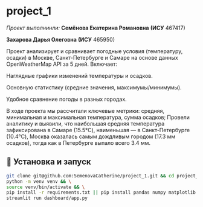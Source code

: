 # project_1
_Проект выполнинли:_
**Семёнова Екатерина Романовна**
**(ИСУ** 467417)

**Захарова Дарья Олеговна**
**(ИСУ** 465950)

Проект анализирует и сравнивает погодные условия (температуру, осадки) в Москве, Санкт-Петербурге и Самаре на основе данных OpenWeatherMap API за 5 дней. Включает:

Наглядные графики изменений температуры и осадков.

Основную статистику (средние значения, максимумы/минимумы).

Удобное сравнение погоды в разных городах.

В ходе проекта мы рассчитали ключевые метрики: средняя, минимальная и максимальная температура, сумма осадков; Провели аналитику и выявили, что наибольшая средняя температура зафиксирована в Самаре (15.5°C), наименьшая — в Санкт-Петербурге (10.4°C), Москва оказалась самым дождливым городом (17.3 мм осадков), тогда как в Петербурге выпало всего 3.4 мм.

## 🚀 Установка и запуск

```bash
git clone git@github.com:SemenovaCatherine/project_1.git && cd project_1 && \
python -m venv venv && \
source venv/bin/activate && \
pip install -r requirements.txt || pip install pandas numpy matplotlib seaborn plotly wordcloud requests jupyter streamlit && \
streamlit run dashboard/app.py
